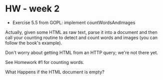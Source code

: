 # HW - week 2

*   Exercise 5.5 from GOPL: implement countWordsAndImages

Actually, given some HTML as raw text, parse it into a document
and then call your counting routine to detect and count words and images 
(you can follow the book's example).


Don't worry about getting HTML from an HTTP query; we're not there yet.


See Homework #1 for counting words.


What Happens if the HTML document is empty? 
